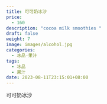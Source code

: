 ```yaml
---
title: 可可奶冰沙
price:
  - 160
description: "cocoa milk smoothies "
draft: false
weight: 7
image: images/alcohol.jpg
categories:
  - 冰品-果汁
tags:
  - 冰品
  - 果汁
date: 2023-08-11T23:15:01+08:00
---
```


 可可奶冰沙
